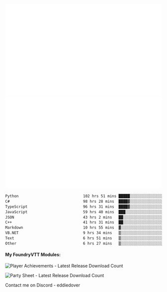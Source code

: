 
![](https://raw.githubusercontent.com/eddiedover/ghstats/master/generated/overview.svg)
![](https://raw.githubusercontent.com/eddiedover/ghstats/master/generated/languages.svg)

<!--START_SECTION:waka-->

```txt
Python                             102 hrs 51 mins █████░░░░░░░░░░░░░░░░░░░░   19.62 %
C#                                 98 hrs 28 mins  ████▓░░░░░░░░░░░░░░░░░░░░   18.78 %
TypeScript                         96 hrs 31 mins  ████▓░░░░░░░░░░░░░░░░░░░░   18.41 %
JavaScript                         59 hrs 40 mins  ███░░░░░░░░░░░░░░░░░░░░░░   11.38 %
JSON                               43 hrs 2 mins   ██░░░░░░░░░░░░░░░░░░░░░░░   08.21 %
C++                                41 hrs 31 mins  ██░░░░░░░░░░░░░░░░░░░░░░░   07.92 %
Markdown                           10 hrs 55 mins  ▓░░░░░░░░░░░░░░░░░░░░░░░░   02.08 %
VB.NET                             9 hrs 34 mins   ▒░░░░░░░░░░░░░░░░░░░░░░░░   01.83 %
Text                               6 hrs 51 mins   ▒░░░░░░░░░░░░░░░░░░░░░░░░   01.31 %
Other                              6 hrs 27 mins   ▒░░░░░░░░░░░░░░░░░░░░░░░░   01.23 %
```

<!--END_SECTION:waka-->

#### My FoundryVTT Modules:

  ![Player Achievements - Latest Release Download Count](https://img.shields.io/badge/dynamic/json?label=Player%20Achievements%20-%20Downloads@latest&query=assets%5B1%5D.download_count&url=https%3A%2F%2Fapi.github.com%2Frepos%2FEddieDover%2Ffvtt-player-achievements%2Freleases%2Flatest)

  ![Party Sheet - Latest Release Download Count](https://img.shields.io/badge/dynamic/json?label=Party%20Sheet%20-%20Downloads@latest&query=assets%5B1%5D.download_count&url=https%3A%2F%2Fapi.github.com%2Frepos%2FEddieDover%2Ffvtt-party-sheet%2Freleases%2Flatest)

<a rel="me" href="https://techhub.social/@EddieDover"></a>

Contact me on Discord - eddiedover
